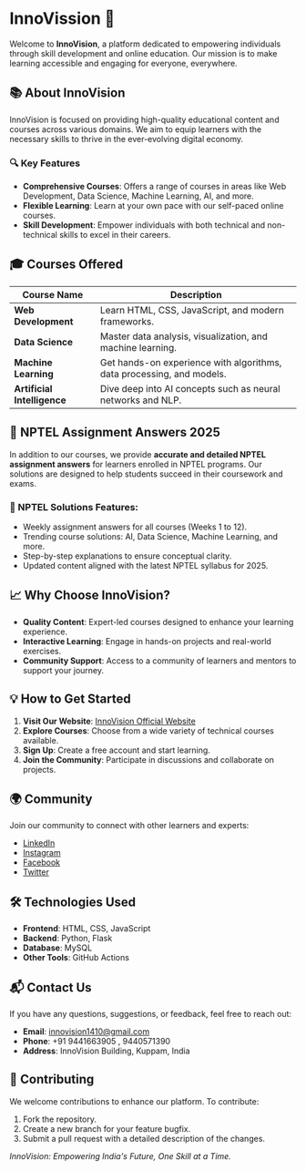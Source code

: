 # InnoVission 🚀

Welcome to **InnoVision**, a platform dedicated to empowering individuals through skill development and online education. Our mission is to make learning accessible and engaging for everyone, everywhere.

## 📚 About InnoVision

InnoVision is focused on providing high-quality educational content and courses across various domains. We aim to equip learners with the necessary skills to thrive in the ever-evolving digital economy.

### 🔍 Key Features
- **Comprehensive Courses**: Offers a range of courses in areas like Web Development, Data Science, Machine Learning, AI, and more.
- **Flexible Learning**: Learn at your own pace with our self-paced online courses.
- **Skill Development**: Empower individuals with both technical and non-technical skills to excel in their careers.

## 🎓 Courses Offered

| Course Name               | Description                                                        |
|---------------------------|--------------------------------------------------------------------|
| **Web Development**       | Learn HTML, CSS, JavaScript, and modern frameworks.                |
| **Data Science**          | Master data analysis, visualization, and machine learning.         |
| **Machine Learning**      | Get hands-on experience with algorithms, data processing, and models. |
| **Artificial Intelligence** | Dive deep into AI concepts such as neural networks and NLP.         |

## 📘 NPTEL Assignment Answers 2025

In addition to our courses, we provide **accurate and detailed NPTEL assignment answers** for learners enrolled in NPTEL programs. Our solutions are designed to help students succeed in their coursework and exams.

### 📖 NPTEL Solutions Features:
- Weekly assignment answers for all courses (Weeks 1 to 12).
- Trending course solutions: AI, Data Science, Machine Learning, and more.
- Step-by-step explanations to ensure conceptual clarity.
- Updated content aligned with the latest NPTEL syllabus for 2025.

## 📈 Why Choose InnoVision?

- **Quality Content**: Expert-led courses designed to enhance your learning experience.
- **Interactive Learning**: Engage in hands-on projects and real-world exercises.
- **Community Support**: Access to a community of learners and mentors to support your journey.
## 💡 How to Get Started

1. **Visit Our Website**: <a href="https://innovision.com" target="_blank">InnoVision Official Website</a>
2. **Explore Courses**: Choose from a wide variety of technical courses available.
3. **Sign Up**: Create a free account and start learning.
4. **Join the Community**: Participate in discussions and collaborate on projects.

## 🌍 Community

Join our community to connect with other learners and experts:
- <a href="https://www.linkedin.com/company/innovision" target="_blank">LinkedIn</a>
- <a href="https://www.instagram.com/innovision" target="_blank">Instagram</a>
- <a href="https://www.facebook.com/innovision" target="_blank">Facebook</a>
- <a href="https://twitter.com/innovision" target="_blank">Twitter</a>


## 🛠️ Technologies Used

- **Frontend**: HTML, CSS, JavaScript
- **Backend**: Python, Flask
- **Database**: MySQL
- **Other Tools**: GitHub Actions

## 📬 Contact Us

If you have any questions, suggestions, or feedback, feel free to reach out:

- **Email**: innovision1410@gmail.com
- **Phone**: +91 9441663905 , 9440571390
- **Address**: InnoVision Building, Kuppam, India

## 🤝 Contributing

We welcome contributions to enhance our platform. To contribute:
1. Fork the repository.
2. Create a new branch for your feature bugfix.
3. Submit a pull request with a detailed description of the changes.

_InnoVision: Empowering India's Future, One Skill at a Time._
